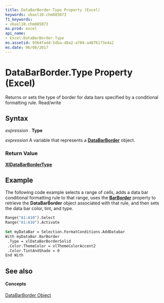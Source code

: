 ```yaml
---
title: DataBarBorder.Type Property (Excel)
keywords: vbaxl10.chm885073
f1_keywords:
- vbaxl10.chm885073
ms.prod: excel
api_name:
- Excel.DataBarBorder.Type
ms.assetid: 9364fadd-5dba-d8a2-a704-a4876173e4a2
ms.date: 06/08/2017
---
```



# DataBarBorder.Type Property (Excel)

Returns or sets the type of border for data bars specified by a conditional formatting rule. Read/write


## Syntax

 _expression_ . **Type**

 _expression_ A variable that represents a **[DataBarBorder](databarborder-object-excel.md)** object.


### Return Value

 **[XlDataBarBorderType](xldatabarbordertype-enumeration-excel.md)**


## Example

The following code example selects a range of cells, adds a data bar conditional formatting rule to that range, uses the **[BarBorder](databar-barborder-property-excel.md)** property to retrieve the **DataBarBorder** object associated with that rule, and then sets the data bar color, tint, and type.


```vb
Range("A1:A10").Select 
Range("A1:A10").Activate 
 
Set myDataBar = Selection.FormatConditions.AddDatabar 
With myDataBar.BarBorder 
 .Type = xlDataBarBorderSolid 
 .Color.ThemeColor = xlThemeColorAccent2 
 .Color.TintAndShade = 0 
End With 

```


## See also


#### Concepts


[DataBarBorder Object](databarborder-object-excel.md)

